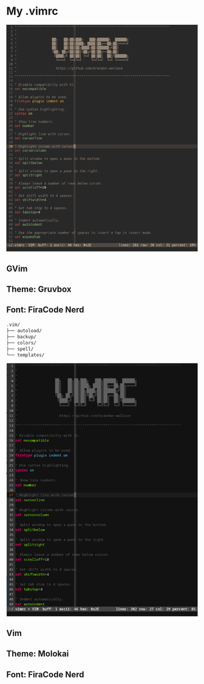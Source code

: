 # My .vimrc 


![vimrc_screenshot1](/screenshot1.png)

## GVim 
## Theme: Gruvbox
## Font: FiraCode Nerd

```
.vim/
├── autoload/
├── backup/
├── colors/
├── spell/
└── templates/
```

![vimrc_screenshot2](/screenshot2.png)

## Vim 
## Theme: Molokai
## Font: FiraCode Nerd

